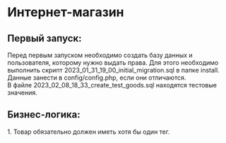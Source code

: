<H1> Интернет-магазин </H1>

<h2> Первый запуск: </h2>
Перед первым запуском необходимо создать базу данных и пользователя, которому нужно выдать права.
Для этого необходимо выполнить скрипт 2023_01_31_19_00_initial_migration.sql в папке install. 
Данные занести в config/config.php, если они отличаются.
<br>
В файле  2023_02_08_18_33_create_test_goods.sql находятся тестовые значения.

<h2> Бизнес-логика: </h2>
1. Товар обязательно должен иметь хотя бы один тег.